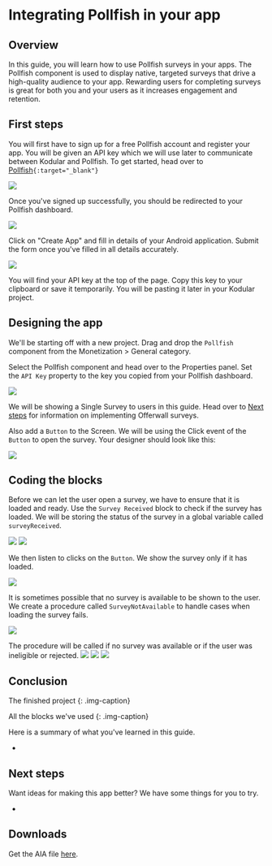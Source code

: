 # Integrating Pollfish in your app

## Overview

In this guide, you will learn how to use Pollfish surveys in your apps. The Pollfish component is used to display native, targeted surveys that drive a high-quality audience to your app. Rewarding users for completing surveys is great for both you and your users as it increases engagement and retention.

## First steps

You will first have to sign up for a free Pollfish account and register your app. You will be given an API key which we will use later to communicate between Kodular and Pollfish. To get started, head over to [Pollfish](https://www.pollfish.com/signup/publisher)```{:target="_blank"}```

![](/assets/images/guides/pollfish/ext_signup.jpg)

Once you've signed up successfully, you should be redirected to your Pollfish dashboard.

![](/assets/images/guides/pollfish/ext_dashboard.jpg)

Click on "Create App" and fill in details of your Android application. Submit the form once you've filled in all details accurately.

![](/assets/images/guides/pollfish/ext_create.jpg)

You will find your API key at the top of the page. Copy this key to your clipboard or save it temporarily. You will be pasting it later in your Kodular project.

## Designing the app

We'll be starting off with a new project. Drag and drop the `Pollfish` component from the Monetization > General category.

Select the Pollfish component and head over to the Properties panel. Set the `API Key` property to the key you copied from your Pollfish dashboard.

![](/assets/images/guides/pollfish/d_pollfish-1.jpg)

We will be showing a Single Survey to users in this guide. Head over to [Next steps](#next-steps) for information on implementing Offerwall surveys.

Also add a `Button` to the Screen. We will be using the Click event of the `Button` to open the survey.
Your designer should look like this:

![](/assets/images/guides/pollfish/d_pollfish-2.jpg)

## Coding the blocks

Before we can let the user open a survey, we have to ensure that it is loaded and ready. Use the `Survey Received` block to check if the survey has loaded. We will be storing the status of the survey in a global variable called `surveyReceived`.

![](/assets/images/guides/pollfish/v_survey-received.png)
![](/assets/images/guides/pollfish/e_survey-received.png)

We then listen to clicks on the `Button`. We show the survey only if it has loaded.

![](/assets/images/guides/pollfish/e_button-click.png)

It is sometimes possible that no survey is available to be shown to the user. We create a procedure called `SurveyNotAvailable` to handle cases when loading the survey fails.

![](/assets/images/guides/pollfish/p_survey-not-available.png)

The procedure will be called if no survey was available or if the user was ineligible or rejected.
![](/assets/images/guides/pollfish/e_survey-not-available.png)
![](/assets/images/guides/pollfish/e_user-not-eligible.png)
![](/assets/images/guides/pollfish/e_user-rejected.png)



## Conclusion


The finished project
{: .img-caption}


All the blocks we've used
{: .img-caption}

Here is a summary of what you've learned in this guide.

 -

## Next steps

Want ideas for making this app better? We have some things for you to try.

 - 

## Downloads

 Get the AIA file <a href="https://kodular-docs.s3-eu-west-1.amazonaws.com/aia/firebase_rules.aia">here</a>.
